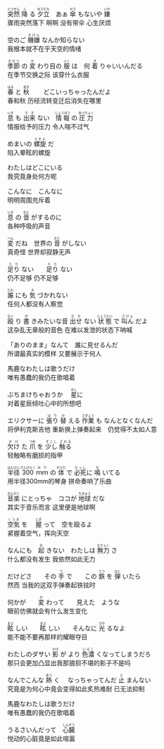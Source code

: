 <ruby>突然<rt>とつぜん</rt></ruby> <ruby>降<rt>ふ</rt></ruby> る <ruby>夕立<rt>ゆうだち</rt></ruby>　あぁ <ruby>傘<rt>かさ</rt></ruby> もないや <ruby>嫌<rt>いや</rt></ruby>  
骤雨突然落下        啊啊 没有带伞 心生厌烦

空のご <ruby>機嫌<rt>きげん</rt></ruby>  なんか知らない  
我根本就不在乎天空的情绪

<ruby>季節<rt>きせつ</rt></ruby> の <ruby>変<rt>か</rt></ruby> わり目の <ruby>服<rt>ふく</rt></ruby> は　何 <ruby>着<rt>き</rt></ruby> りゃいいんだる  
在季节交换之际           该穿什么衣服

<ruby>春<rt>はる</rt></ruby> と <ruby>秋<rt>あき</rt></ruby> 　　どこいっちゃったんだよ  
春和秋   历经流转变迁后消失在哪里　

<ruby>息<rt>いき</rt></ruby> も <ruby>出来<rt>でき</rt></ruby> ない　<ruby>情報<rt>じょうほう</rt></ruby> の <ruby>圧力<rt>あつりょく</rt></ruby>  
情报给予的压力  令人喘不过气

めまいの <ruby>螺旋<rt>らせん</rt></ruby> だ  
陷入晕眩的螺旋

わたしはどこにいる  
我究竟身处何方呢

こんなに　こんなに  
明明周围充斥着

<ruby>息<rt>いき</rt></ruby> の <ruby>音<rt>おと</rt></ruby> がするのに  
各种呼吸的声音

<ruby>変<rt>へん</rt></ruby> だね　世界の <ruby>音<rt>おと</rt></ruby> がしない  
真奇怪   世界却寂静无声

<ruby>足り<rt>たり</rt></ruby> ない　　<ruby>足り<rt>たり</rt></ruby> ない  
仍不足够      仍不足够

<ruby>誰<rt>だれ</rt></ruby> にも <ruby>気<rt>き</rt></ruby> づかれない  
任何人都没有人察觉

<ruby>殴<rt>なぐ</rt></ruby> り <ruby>書<rt>が</rt></ruby> きみたいな音   <ruby>出せ<rt>だせ</rt></ruby> ない <ruby>状態<rt>じょうたい</rt></ruby> で <ruby>叫ん<rt>さけん</rt></ruby> だよ  
这杂乱无章般的音色    在难以发泄的状态下呐喊

「ありのまま」なんて　誰に見せるんだ  
所谓最真实的模样   又要展示于何人

馬鹿なわたしは歌うだけ  
唯有愚蠢的我仍在歌唱着

ぶちまけちゃおうか　 <ruby>星<rt>ほし</rt></ruby>に  
对着星辰倾吐心中的所想吧

エリクサーに <ruby>張り<rt>はり</rt></ruby> <ruby>替<rt>か</rt></ruby> える <ruby>作業<rt>さぎょう</rt></ruby> も  なんとなくなんだ  
将伊利克斯吉他 重新换上弹奏起来　仍觉得不太如人意

<ruby>欠け<rt>かけ</rt></ruby> た <ruby>爪<rt>つめ</rt></ruby> を <ruby>少し<rt>すこし</rt></ruby> <ruby>触る<rt>さわる</rt></ruby>  
轻触略有磨损的指甲

<ruby>半径<rt>はんけい</rt></ruby> <ruby>300<rt>さんびゃく</rt></ruby> <ruby>ｍｍ<rt>みり</rt></ruby> の <ruby>体<rt>からだ</rt></ruby> で <ruby>必死<rt>ひっし</rt></ruby>に <ruby>鳴<rt>な</rt></ruby> いてる  
用半径300mm的琴身  拼命奏响了乐曲

<ruby>音楽<rt>おんがく</rt></ruby> にとっちゃ　ココが <ruby>地球<rt>ちきゅう</rt></ruby> だな  
其实于音乐而言   这里便是地球啊

<ruby>空気<rt>くうき</rt></ruby> を　 <ruby>握<rt>にぎ</rt></ruby> って　空を殴るよ  
紧握着空气，挥向天空

なんにも　<ruby>起<rt>お</rt></ruby> きない　わたしは <ruby>無力<rt>むりょく</rt></ruby> さ　  
什么都没有发生    我依然如此无力

だけどさ　　その <ruby>手<rt>て</rt></ruby> で　　この <ruby>鉄<rt>てつ</rt></ruby> を <ruby>弾<rt>はじ</rt></ruby> いたら  
然而  当我的这双手弹奏起铁铉时

何かが　　<ruby>変<rt>か</rt></ruby> わって　　見えた　ような  
眼前仿佛就会有什么发生变化

<ruby>眩<rt>まぶ</rt></ruby> しい　　<ruby>眩<rt>まぶ</rt></ruby> しい　　そんなに <ruby>光<rt>ひか</rt></ruby> るなよ  
能不能不要再那样的耀眼夺目

わたしのダサい <ruby>影<rt>かげ</rt></ruby> が  より <ruby>色濃<rt>いろこ</rt></ruby> くなってしまうだろ  
那只会更加凸显出我那狼狈不堪的影子不是吗

なんでこんな <ruby>熱<rt>あつ</rt></ruby> く　 なっちゃってんだ <ruby>止<rt>と</rt></ruby> まんない  
究竟是为何心中竟会变得如此炙热难耐  已无法抑制

馬鹿なわたしは歌うだけ  
唯有愚蠢的我仍在歌唱着

うるさいんだって　<ruby>心臓<rt>しんぞう</rt></ruby>  
悦动的心脏竟是如此喧嚣